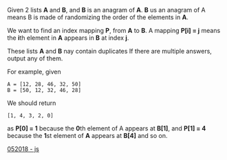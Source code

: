 Given 2 lists **A** and **B**, and **B** is an anagram of **A**. **B** us an anagram of A means B is made of randomizing the order of the elements in **A**. 

We want to find an index mapping **P**, from **A** to **B**. A mapping **P[i] = j** means the **i**th element in **A** appears in **B** at index **j**. 

These lists **A** and **B** nay contain duplicates If there are multiple answers, output any of them. 

For example, given 

```
A = [12, 28, 46, 32, 50]
B = [50, 12, 32, 46, 28]

```

We should return 

```
[1, 4, 3, 2, 0]

```

as **P[0] = 1** because the **0**th element of A appears at **B[1]**, and **P[1] = 4** because the **1**st element of **A** appears at **B[4]** and so on. 

[052018 - js](https://github.com/vibrantlife/algorithm-interview-prep/blob/master/solutions/isanagram_0518.js)